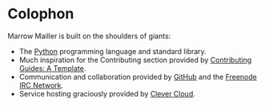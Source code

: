 # Colophon

Marrow Mailler is built on the shoulders of giants:

* The [Python](https://www.python.org/) programming language and standard library.
* Much inspiration for the Contributing section provided by [Contributing Guides: A Template](https://github.com/nayafia/contributing-template/).
* Communication and collaboration provided by [GitHub](https://www.github.com/) and the [Freenode IRC Network](http://freenode.net).
* Service hosting graciously provided by [Clever Cloud](https://www.clever-cloud.com/).